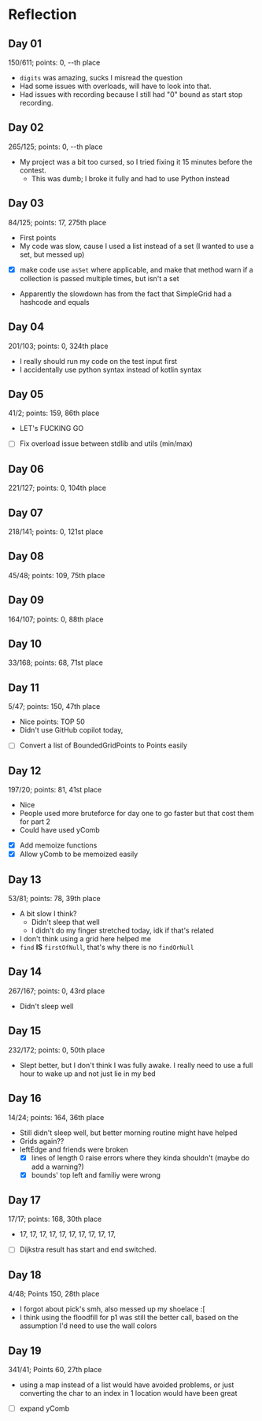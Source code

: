 # Reflection

## Day 01
150/611; points: 0, --th place
* `digits` was amazing, sucks I misread the question
* Had some issues with overloads, will have to look into that.
* Had issues with recording because I still had "0" bound as start stop recording.

## Day 02
265/125; points: 0, --th place
* My project was a bit too cursed, so I tried fixing it 15 minutes before the contest.
  * This was dumb; I broke it fully and had to use Python instead

## Day 03
84/125; points: 17, 275th place
* First points
* My code was slow, cause I used a list instead of a set (I wanted to use a set, but messed up)
* [x] make code use `asSet` where applicable, and make that method warn 
      if a collection is passed multiple times, but isn't a set
* Apparently the slowdown has from the fact that SimpleGrid had a hashcode and equals

## Day 04
201/103; points: 0, 324th place
* I really should run my code on the test input first
* I accidentally use python syntax instead of kotlin syntax

## Day 05
41/2; points: 159, 86th place
* LET's FUCKING GO
* [ ] Fix overload issue between stdlib and utils (min/max)

## Day 06
221/127; points: 0, 104th place

## Day 07
218/141; points: 0, 121st place

## Day 08
45/48; points: 109, 75th place

## Day 09
164/107; points: 0, 88th place

## Day 10
33/168; points: 68, 71st place

## Day 11
5/47; points: 150, 47th place
* Nice points: TOP 50
* Didn't use GitHub copilot today,
* [ ] Convert a list of BoundedGridPoints to Points easily

## Day 12
197/20; points: 81, 41st place
* Nice
* People used more bruteforce for day one to go faster but that cost
    them for part 2
* Could have used yComb
* [x] Add memoize functions
* [x] Allow yComb to be memoized easily

## Day 13
53/81; points: 78, 39th place
* A bit slow I think? 
  * Didn't sleep that well
  * I didn't do my finger stretched today, idk if that's related
* I don't think using a grid here helped me
* `find` **IS** `firstOfNull`, that's why there is no `findOrNull`

## Day 14
267/167; points: 0, 43rd place
* Didn't sleep well

## Day 15
232/172; points: 0, 50th place
* Slept better, but I don't think I was fully awake. 
    I really need to use a full hour to wake up and 
    not just lie in my bed

## Day 16
14/24; points: 164, 36th place
* Still didn't sleep well, but better morning routine might have helped
* Grids again??
* leftEdge and friends were broken
  * [x] lines of length 0 raise errors where they kinda shouldn't (maybe do add a warning?)
  * [x] bounds' top left and familiy were wrong

## Day 17
17/17; points: 168, 30th place
* 17, 17, 17, 17, 17, 17, 17, 17, 17, 17,
* [ ] Dijkstra result has start and end switched.

## Day 18
4/48; Points 150, 28th place
* I forgot about pick's smh, also messed up my shoelace :[
* I think using the floodfill for p1 was still the 
    better call, based on the assumption I'd need to use the wall colors

## Day 19
341/41; Points 60, 27th place
* using a map instead of a list would have avoided problems, or 
    just converting the char to an index in 1 location would have been great
* [ ] expand yComb